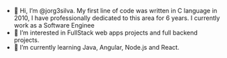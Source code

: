 - 👋 Hi, I’m @jorg3silva. My first line of code was written in C language in 2010, I have professionally dedicated to this area for 6 years. I currently work as a Software Enginee
- 👀 I’m interested in FullStack web apps projects and full backend projects.
- 🌱 I’m currently learning Java, Angular, Node.js and React.

<!---
jorg3silva/jorg3silva is a ✨ special ✨ repository because its `README.md` (this file) appears on your GitHub profile.
You can click the Preview link to take a look at your changes.
--->

